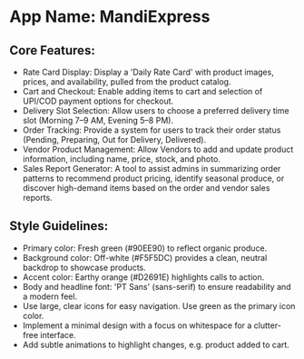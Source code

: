 # **App Name**: MandiExpress

## Core Features:

- Rate Card Display: Display a 'Daily Rate Card' with product images, prices, and availability, pulled from the product catalog.
- Cart and Checkout: Enable adding items to cart and selection of UPI/COD payment options for checkout.
- Delivery Slot Selection: Allow users to choose a preferred delivery time slot (Morning 7–9 AM, Evening 5–8 PM).
- Order Tracking: Provide a system for users to track their order status (Pending, Preparing, Out for Delivery, Delivered).
- Vendor Product Management: Allow Vendors to add and update product information, including name, price, stock, and photo.
- Sales Report Generator: A tool to assist admins in summarizing order patterns to recommend product pricing, identify seasonal produce, or discover high-demand items based on the order and vendor sales reports.

## Style Guidelines:

- Primary color: Fresh green (#90EE90) to reflect organic produce. 
- Background color: Off-white (#F5F5DC) provides a clean, neutral backdrop to showcase products.
- Accent color: Earthy orange (#D2691E) highlights calls to action.
- Body and headline font: 'PT Sans' (sans-serif) to ensure readability and a modern feel.
- Use large, clear icons for easy navigation. Use green as the primary icon color.
- Implement a minimal design with a focus on whitespace for a clutter-free interface.
- Add subtle animations to highlight changes, e.g. product added to cart.